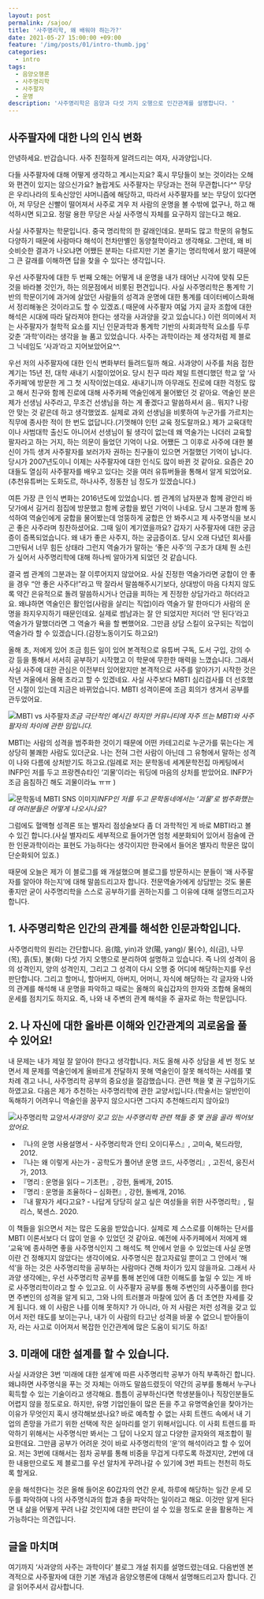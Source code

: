 ```yaml
---
layout: post
permalink: /sajoo/
title: '사주명리학, 왜 배워야 하는가?'
date: 2021-05-27 15:00:00 +09:00
feature: '/img/posts/01/intro-thumb.jpg'
categories:
  - intro
tags:
  - 음양오행론
  - 사주명리학
  - 사주팔자
  - 운명
description: '사주명리학은 음양과 다섯 가지 오행으로 인간관계를 설명합니다. '
---
```


## 사주팔자에 대한 나의 인식 변화

안녕하세요. 반갑습니다. 사주 친절하게 알려드리는 여자, 사과양입니다.

다들 사주팔자에 대해 어떻게 생각하고 계시는지요? 혹시 무당들이 보는 것이라는 오해와 편견이 있지는 않으신가요? 놀랍게도 사주팔자는 무당과는 전혀 무관합니다^^ 무당은 우리나라의 토속신앙인 샤머니즘에 해당하고, 따라서 사주팔자를 보는 무당이 있다면 아, 저 무당은 신빨이 떨어져서 사주로 겨우 저 사람의 운명을 볼 수밖에 없구나, 하고 해석하시면 되고요. 정말 용한 무당은 사실 사주명식 자체를 요구하지 않는다고 해요.

사실 사주팔자는 학문입니다. 중국 명리학의 한 갈래인데요. 분파도 많고 학문의 유형도 다양하기 때문에 사람마다 해석이 천차만별인 동양철학이라고 생각해요. 그런데, 왜 비슷비슷한 결과가 나오냐면 어쨌든 분파는 다르지만 기본 줄기는 명리학에서 왔기 때문에 그 큰 갈래를 이해하면 답을 찾을 수 있다는 생각입니다.

우선 사주팔자에 대한 두 번째 오해는 어떻게 내 운명을 내가 태어난 시각에 맞춰 모든 것을 바라볼 것인가, 하는 의문점에서 비롯된 편견입니다. 사실 사주명리학은 통계학 기반의 학문이기에 과거에 살았던 사람들의 성격과 운명에 대한 통계를 데이터베이스화해서 정리해놓은 것이라고도 할 수 있겠죠.( 때문에 사주팔자 여덟 가지 글자 조합에 대한 해석은 시대에 따라 달라져야 한다는 생각을 사과양을 갖고 있습니다.) 이런 의미에서 저는 사주팔자가 철학적 요소를 지닌 인문과학과 통계학 기반의 사회과학적 요소를 두루 갖춘 ‘과학’이라는 생각을 늘 품고 있었습니다. 사주는 과학이라는 제 생각처럼 제 블로그 닉네임도 ‘사과’라고 지어보았어요^^.

우선 저의 사주팔자에 대한 인식 변화부터 들려드릴까 해요. 사과양이 사주를 처음 접한 계기는 15년 전, 대학 새내기 시절이었어요. 당시 친구 따라 제일 트렌디했던 학교 앞 ‘사주카페’에 방문한 게 그 첫 시작이었는데요. 새내기니까 아무래도 진로에 대한 걱정도 많고 해서 친구와 함께 진로에 대해 사주카페 역술인에게 물어봤던 것 같아요. 역술인 분은 제가 선생님 사주라고, 무조건 선생님을 하는 게 좋겠다고 말씀하셔서 음.. 뭐지? 나랑 안 맞는 것 같은데 하고 생각했었죠. 실제로 과외 선생님을 비롯하여 누군가를 가르치는 직무에 종사한 적이 한 번도 없답니다.(기껏해야 인턴 교육 정도랄까요.) 제가 교육대학이나 사범대학 출신도 아니어서 선생님이 될 생각이 없는데 왜 역술가는 나더러 교육할 팔자라고 하는 거지, 하는 의문이 들었던 기억이 나요. 어쨌든 그 이후로 사주에 대한 불신이 가득 생겨 사주팔자를 보러가자 권하는 친구들이 있으면 거절했던 기억이 납니다. 당시가 2007년도이니 이제는 사주팔자에 대한 인식도 많이 바뀐 것 같아요. 요즘은 20대들도 열심히 사주팔자를 배우고 있다는 것을 여러 유튜버들을 통해서 알게 되었어요.(추천유튜버는 도화도르, 하나사주, 정동찬 님 정도가 있겠습니다.)

여튼 가장 큰 인식 변화는 2016년도에 있었습니다. 썸 관계의 남자분과 함께 광안리 바닷가에서 길거리 점집에 방문했고 함께 궁합을 봤던 기억이 나네요. 당시 그분과 함께 동석하여 역술인에게 궁합을 물어봤는데 엉뚱하게 궁합은 안 봐주시고 제 사주명식을 보시곤 좋은 사주라며 칭찬하셨어요. 그때 일이 계기였을까요? 갑자기 사주팔자에 대한 궁금증이 증폭되었습니다. 왜 내가 좋은 사주지, 하는 궁금증이죠. 당시 오래 다녔던 회사를 그만둬서 너무 힘든 상태라 그런지 역술가가 말하는 ‘좋은 사주’의 구조가 대체 뭔 소린가 싶어서 사주명리학에 대해 하나씩 알아가게 되었던 것 같습니다.

결국 썸 관계의 그분과는 잘 이루어지지 않았어요. 사실 진정한 역술가라면 궁합이 안 좋을 경우 “안 좋은 사주다!”라고 딱 잘라서 말씀해주시기보다, 상대방이 마음 다치지 않도록 약간 은유적으로 돌려 말씀하시거나 언급을 피하는 게 진정한 상담가라고 하더라고요. 왜냐하면 역술인은 활인업(사람을 살리는 직업)이라 역술가 말 한마디가 사람의 운명을 좌지우지하기 때문인데요. 실제로 썸남과는 잘 안 되었지만 저더러 ‘안 된다’라고 역술가가 말했더라면 그 역술가 욕을 할 뻔했어요. 그만큼 상담 스킬이 요구되는 직업이 역술가라 할 수 있겠습니다.(감정노동이기도 하고요!)

올해 초, 저에게 있어 조금 힘든 일이 있어 본격적으로 유튜버 구독, 도서 구입, 강의 수강 등을 통해서 서서히 공부하기 시작했고 이 학문에 무한한 매력을 느꼈습니다. 그래서 사실 사주에 대한 관심은 이전부터 있어왔지만 본격적으로 사주를 알아가기 시작한 것은 작년 겨울에서 올해 초라고 할 수 있겠네요. 사실 사주보다 MBTI 심리검사를 더 선호했던 시절이 있는데 지금은 바뀌었습니다. MBTI 성격이론에 조금 회의가 생겨서 공부를 관두었어요.

![MBTI vs 사주팔자](/img/posts/01/intro-1.jpg)*조금 극단적인 예시긴 하지만 커뮤니티에 자주 뜨는 MBTI와 사주팔자의 차이에 관한 밈입니다.*


MBTI는 사람의 성격을 범주화한 것이기 때문에 어떤 카테고리로 누군가를 묶는다는 게 상당히 불쾌한 사람도 있더군요. 나는 전혀 그런 사람이 아닌데 그 유형에서 말하는 성격이 나와 다름에 상처받기도 하고요.(일례로 저는 문학동네 세계문학전집 마케팅에서 INFP인 저를 두고 프랑켄슈타인 ‘괴물’이라는 워딩에 마음의 상처를 받았어요. INFP가 조금 음침하긴 해도 괴물이라뇨 ㅠㅠ )

![문학동네 MBTI SNS 이미지](/img/posts/01/intro-2.jpg)*INFP인 저를 두고 문학동네에서는 ‘괴물’로 범주화했는데 여러분들은 어떻게 나오시나요?*

그럼에도 혈액형 성격론 또는 별자리 점성술보다 좀 더 과학적인 게 바로 MBTI라고 볼 수 있긴 합니다.(사실 별자리도 세부적으로 들어가면 엄청 세분화되어 있어서 점술에 관한 인문과학이라는 표현도 가능하다는 생각이지만 한국에서 들어온 별자리 학문은 많이 단순화되어 있죠.)

때문에 오늘은 제가 이 블로그를 왜 개설했으며 블로그를 방문하시는 분들이 ‘왜 사주팔자를 알아야 하는지’에 대해 말씀드리고자 합니다. 전문역술가에게 상담받는 것도 물론 좋지만 굳이 사주명리학을 스스로 공부하기를 권하는지를 그 이유에 대해 설명드리고자 합니다.

## 1. 사주명리학은 인간의 관계를 해석한 인문과학입니다.

사주명리학의 원리는 간단합니다. 음(陰, yin)과 양(陽, yang)/ 물(수), 쇠(금), 나무(목), 흙(토), 불(화) 다섯 가지 오행으로 분리하여 설명하고 있습니다. 즉 나의 성격이 음의 성격인지, 양의 성격인지, 그리고 그 성격이 다시 오행 중 어디에 해당하는지를 우선 판단합니다. 그리고 할머니, 할아버지, 아버지, 어머니, 자식에 해당하는 각 글자와 나와의 관계를 해석해 내 운명을 파악하고 때로는 올해의 육십갑자의 한자와 조합해 올해의 운세를 점치기도 하지요. 즉, 나와 내 주변의 관계 해석을 주 골자로 하는 학문입니다.

## 2. 나 자신에 대한 올바른 이해와 인간관계의 괴로움을 풀 수 있어요!

내 문제는 내가 제일 잘 알아야 한다고 생각합니다. 저도 올해 사주 상담을 세 번 정도 보면서 제 문제를 역술인에게 올바르게 전달하지 못해 역술인이 잘못 해석하는 사례를 몇 차례 겪고 나니, 사주명리학 공부의 중요성을 절감했습니다. 관련 책을 몇 권 구입하기도 하였고요. 다음은 제가 추천하는 사주명리학에 관한 교양서입니다.(학술서는 일반인이 독해하기 어려우니 역술인을 꿈꾸지 않으시다면 그다지 추천해드리지 않아요!)

![사주명리학 교양서](/img/posts/01/intro-3.jpg)*사과양이 갖고 있는 사주명리학 관련 책들 중 몇 권을 골라 찍어보았어요.*


* 『나의 운명 사용설명서 - 사주명리학과 안티 오이디푸스』, 고미숙, 북드라망, 2012.
* 『나는 왜 이렇게 사는가 - 공학도가 풀어낸 운명 코드, 사주명리』, 고진석, 웅진서가, 2013.
* 『명리 : 운명을 읽다 – 기초편』, 강헌, 돌베개, 2015.
* 『명리 : 운명을 조율하다 – 심화편』, 강헌, 돌베개, 2016.
* 『내 팔자가 세다고요? - 나답게 당당히 살고 싶은 여성들을 위한 사주명리학』, 릴리스, 북센스. 2020.

이 책들을 읽으면서 저는 많은 도움을 받았습니다. 실제로 제 스스로를 이해하는 단서를 MBTI 이론서보다 더 많이 얻을 수 있었던 것 같아요. 예전에 사주카페에서 저에게 왜 ‘교육’에 종사하면 좋을 사주명식인지 그 해석도 책 안에서 얻을 수 있었는데 사실 운명이란 건 정해지지 않았다는 생각이에요. 사주명식은 참고자료일 뿐이고 그 안에서 ‘해석’을 하는 것은 사주명리학을 공부하는 사람마다 견해 차이가 있지 않을까요.
그래서 사과양 생각에는, 우선 사주명리학 공부를 통해 본인에 대한 이해도를 높일 수 있는 게 바로 사주명리학이라고 할 수 있고요. 이 사주팔자 공부를 통해 주변인의 사주풀이를 한다면 주변인의 성격을 알게 되고, 그와 나의 트러블과 마찰에 있어 좀 더 초연한 자세를 갖게 됩니다. 왜 이 사람은 나를 이해 못하지? 가 아니라, 아 저 사람은 저런 성격을 갖고 있어서 저런 태도를 보이는구나, 내가 이 사람의 타고난 성격을 바꿀 수 없으니 받아들이자, 라는 사고로 이어져서 복잡한 인간관계에 많은 도움이 되기도 하죠!

## 3. 미래에 대한 설계를 할 수 있습니다.
사실 사과양은 3번 ‘미래에 대한 설계’에 따른 사주명리학 공부가 아직 부족하긴 합니다. 왜냐하면 사주명식을 푸는 것 자체는 아까도 말씀드렸듯이 약간의 공부를 통해서 누구나 획득할 수 있는 기술이라고 생각해요. 틈틈이 공부하신다면 학생분들이나 직장인분들도 어렵지 않을 정도로요. 하지만, 유명 기업인들이 많은 돈을 주고 유명역술인을 찾아가는 이유가 무엇인지 혹시 생각해보셨나요? 바로 예측할 수 없는 사회 트렌드 속에서 내 기업의 존망을 가르기 위한 선택에 작은 실마리를 얻기 위해서입니다. 이 사회 트렌드를 파악하기 위해서는 사주명식만 봐서는 그 답이 나오지 않고 다양한 글자와의 재조합이 필요한데요. 그만큼 공부가 어려운 것이 바로 사주명리학의 ‘운’의 해석이라고 할 수 있어요. 저는 3번에 대해서는 점차 공부를 통해 비중을 무겁게 다루도록 하겠지만, 2번에 대한 내용만으로도 제 블로그를 우선 알차게 꾸려나갈 수 있기에 3번 파트는 천천히 하도록 할게요.

운을 해석한다는 것은 올해 들어온 60갑자의 연간 운세, 하루에 해당하는 일간 운세 모두를 파악하여 나의 사주명식과의 합과 충을 파악하는 일이라고 해요. 이것만 알게 된다면 내 삶을 어떻게 꾸려 나갈 것인지에 대한 판단이 설 수 있을 정도로 운을 활용하는 게 가능하다는 의견입니다.

## 글을 마치며

여기까지 ‘사과양의 사주는 과학이다’ 블로그 개설 취지를 설명드렸는데요. 다음번엔 본격적으로 사주팔자에 대한 기본 개념과 음양오행론에 대해서 설명해드리고자 합니다. 긴 글 읽어주셔서 감사합니다.
